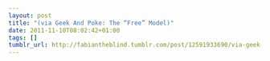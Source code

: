 ```yaml
---
layout: post
title: "(via Geek And Poke: The “Free” Model)"
date: 2011-11-10T08:02:42+01:00
tags: []
tumblr_url: http://fabiantheblind.tumblr.com/post/12591933690/via-geek-and-poke-the-free-model
---
```

